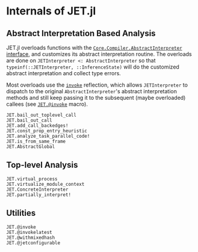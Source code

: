 # Internals of JET.jl

## Abstract Interpretation Based Analysis

JET.jl overloads functions with the [`Core.Compiler.AbstractInterpreter` interface](https://github.com/JuliaLang/julia/blob/master/base/compiler/types.jl), and customizes its abstract interpretation routine.
The overloads are done on `JETInterpreter <: AbstractInterpreter` so that `typeinf(::JETInterpreter, ::InferenceState)` will do the customized abstract interpretation and collect type errors.

Most overloads use the [`invoke`](https://docs.julialang.org/en/v1/base/base/#Core.invoke) reflection, which allows
`JETInterpreter` to dispatch to the original `AbstractInterpreter`'s abstract interpretation methods and still keep passing
it to the subsequent (maybe overloaded) callees (see [`JET.@invoke`](@ref) macro).

```@docs
JET.bail_out_toplevel_call
JET.bail_out_call
JET.add_call_backedges!
JET.const_prop_entry_heuristic
JET.analyze_task_parallel_code!
JET.is_from_same_frame
JET.AbstractGlobal
```


## Top-level Analysis

```@docs
JET.virtual_process
JET.virtualize_module_context
JET.ConcreteInterpreter
JET.partially_interpret!
```


## Utilities

```@docs
JET.@invoke
JET.@invokelatest
JET.@withmixedhash
JET.@jetconfigurable
```
